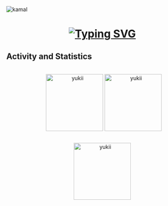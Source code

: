 <p align="left"> <img src="https://komarev.com/ghpvc/?username=yukiinon1&label=Profile%20views&color00FFFF&style=flat" alt="kamal" /> </p>

<h1 align="center">
    <a href="https://git.io/typing-svg"><img src="https://readme-typing-svg.herokuapp.com?font=Fira+Code&weight=500&size=21&duration=4000&pause=1000&color=4895EF&center=true&vCenter=true&width=500&height=70&lines=Hellooo!!;+I'm+Andika+Kamaluddin;+I+Like+To+Sleep" alt="Typing SVG" /></a>
</h1>



## Activity and Statistics
<p align="center">
	<br/> &nbsp;
  	<img align="center" src="https://github-readme-stats.vercel.app/api?username=yukiinon&theme=transparent&show_icons=true&hide_border=false&count_private=true&include_all_commits=true&rank_icon=github" alt="yukii" height="150em"/>
	<img align="center" src="https://github-readme-stats.vercel.app/api/top-langs/?username=yukiinon&theme=transparent&show_icons=true&hide_border=false&layout=donut" alt="yukii" height="150em"/>
</p>

<div align="center">
	<br/>
	<img src="https://github-readme-streak-stats.herokuapp.com/?user=yukiinon&theme=transparent&hide_border=false&fire=EBA108" alt="yukii" height="150em"/>
</div>










